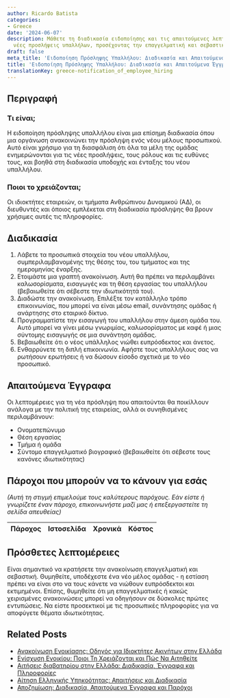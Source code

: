 ```yaml
---
author: Ricardo Batista
categories:
- Greece
date: '2024-06-07'
description: Μάθετε τη διαδικασία ειδοποίησης και τις απαιτούμενες λεπτομέρειες για
  νέες προσλήψεις υπαλλήλων, προσέχοντας την επαγγελματική και σεβαστική ανακοίνωση.
draft: false
meta_title: 'Ειδοποίηση Πρόσληψης Υπαλλήλου: Διαδικασία και Απαιτούμενα Έγγραφα'
title: 'Ειδοποίηση Πρόσληψης Υπαλλήλου: Διαδικασία και Απαιτούμενα Έγγραφα'
translationKey: greece-notification_of_employee_hiring
---
```



## Περιγραφή
### Τι είναι;
Η ειδοποίηση πρόσληψης υπαλλήλου είναι μια επίσημη διαδικασία όπου μια οργάνωση ανακοινώνει την πρόσληψη ενός νέου μέλους προσωπικού. Αυτό είναι χρήσιμο για τη διασφάλιση ότι όλα τα μέλη της ομάδας ενημερώνονται για τις νέες προσλήψεις, τους ρόλους και τις ευθύνες τους, και βοηθά στη διαδικασία υποδοχής και ένταξης του νέου υπαλλήλου.
### Ποιοι το χρειάζονται;
Οι ιδιοκτήτες εταιρειών, οι τμήματα Ανθρώπινου Δυναμικού (ΑΔ), οι διευθυντές και όποιος εμπλέκεται στη διαδικασία πρόσληψης θα βρουν χρήσιμες αυτές τις πληροφορίες.

## Διαδικασία

1. Λάβετε τα προσωπικά στοιχεία του νέου υπαλλήλου, συμπεριλαμβανομένης της θέσης του, του τμήματος και της ημερομηνίας έναρξης.
2. Ετοιμάστε μια γραπτή ανακοίνωση. Αυτή θα πρέπει να περιλαμβάνει καλωσορίσματα, εισαγωγές και τη θέση εργασίας του υπαλλήλου (βεβαιωθείτε ότι σέβεστε την ιδιωτικότητά του).
3. Διαδώστε την ανακοίνωση. Επιλέξτε τον κατάλληλο τρόπο επικοινωνίας, που μπορεί να είναι μέσω email, συνάντησης ομάδας ή ανάρτησης στο εταιρικό δίκτυο.
4. Προγραμματίστε την εισαγωγή του υπαλλήλου στην άμεση ομάδα του. Αυτό μπορεί να γίνει μέσω γνωριμίας, καλωσορίσματος με καφέ ή μιας σύντομης εισαγωγής σε μια συνάντηση ομάδας.
5. Βεβαιωθείτε ότι ο νέος υπάλληλος νιώθει ευπρόσδεκτος και άνετος.
6. Ενθαρρύνετε τη διπλή επικοινωνία. Αφήστε τους υπαλλήλους σας να ρωτήσουν ερωτήσεις ή να δώσουν είσοδο σχετικά με το νέο προσωπικό.

## Απαιτούμενα Έγγραφα
Οι λεπτομέρειες για τη νέα πρόσληψη που απαιτούνται θα ποικίλλουν ανάλογα με την πολιτική της εταιρείας, αλλά οι συνηθισμένες περιλαμβάνουν:
- Ονοματεπώνυμο
- Θέση εργασίας
- Τμήμα ή ομάδα
- Σύντομο επαγγελματικό βιογραφικό (βεβαιωθείτε ότι σέβεστε τους κανόνες ιδιωτικότητας)

## Πάροχοι που μπορούν να το κάνουν για εσάς

_(Αυτή τη στιγμή επιμελούμε τους καλύτερους παρόχους. Εάν είστε ή γνωρίζετε έναν πάροχο, επικοινωνήστε μαζί μας ή επεξεργαστείτε τη σελίδα απευθείας)_

| Πάροχος | Ιστοσελίδα | Χρονικά | Κόστος |
| --------------- | --------------- | :-------------: | :-------------: |

## Πρόσθετες λεπτομέρειες

Είναι σημαντικό να κρατήσετε την ανακοίνωση επαγγελματική και σεβαστική. Θυμηθείτε, υποδέχεστε ένα νέο μέλος ομάδας - η εστίαση πρέπει να είναι στο να τους κάνετε να νιώθουν ευπρόσδεκτοι και εκτιμημένοι. Επίσης, θυμηθείτε ότι μη επαγγελματικές ή κακώς χειρισμένες ανακοινώσεις μπορεί να οδηγήσουν σε δύσκολες πρώτες εντυπώσεις. Να είστε προσεκτικοί με τις προσωπικές πληροφορίες για να αποφύγετε θέματα ιδιωτικότητας.


## Related Posts

- [Ανακοίνωση Ενοικίασης: Οδηγός για Ιδιοκτήτες Ακινήτων στην Ελλάδα](https://tramitit.com/el/guides/greece/anaggelia_misthoses/)
- [Ενίσχυση Ενοικίου: Ποιοι Τη Χρειάζονται και Πώς Να Αιτηθείτε](https://tramitit.com/el/guides/greece/aitese_gia_epidotese_enoikiou/)
- [Αιτήσεις διαβατηρίου στην Ελλάδα: Διαδικασία, Έγγραφα και Πληροφορίες](https://tramitit.com/el/guides/greece/aitese_gia_ekdose_diabateriou/)
- [Αίτηση Ελληνικής Υπηκοότητας: Απαιτήσεις και Διαδικασία](https://tramitit.com/el/guides/greece/aitese_gia_apoktese_ellenikes_ithageneias/)
- [Αποζημίωση: Διαδικασία, Απαιτούμενα Έγγραφα και Παρόχοι](https://tramitit.com/el/guides/greece/aitese_gia_katabole_apozemioses/)